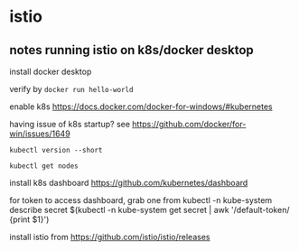 # istio

## notes running istio on k8s/docker desktop

install docker desktop

verify by `docker run hello-world`

enable k8s https://docs.docker.com/docker-for-windows/#kubernetes

having issue of k8s startup? see https://github.com/docker/for-win/issues/1649
```
kubectl version --short

kubectl get nodes
```
install k8s dashboard https://github.com/kubernetes/dashboard

for token to access dashboard, grab one from kubectl -n kube-system describe secret $(kubectl -n kube-system get secret | awk '/default-token/ {print $1}')

install istio from https://github.com/istio/istio/releases


